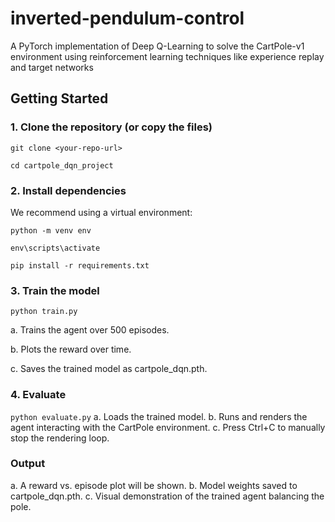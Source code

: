 # inverted-pendulum-control
A PyTorch implementation of Deep Q-Learning to solve the CartPole-v1 environment using reinforcement learning techniques like experience replay and target networks
## Getting Started
### 1. Clone the repository (or copy the files)
`git clone <your-repo-url>`

`cd cartpole_dqn_project`
### 2. Install dependencies
We recommend using a virtual environment:

`python -m venv env`

`env\scripts\activate`

`pip install -r requirements.txt`
### 3. Train the model
`python train.py`

a. Trains the agent over 500 episodes.

b. Plots the reward over time.

c. Saves the trained model as cartpole_dqn.pth.

### 4. Evaluate
`python evaluate.py`
a. Loads the trained model.
b. Runs and renders the agent interacting with the CartPole environment.
c. Press Ctrl+C to manually stop the rendering loop.

### Output
a. A reward vs. episode plot will be shown.
b. Model weights saved to cartpole_dqn.pth.
c. Visual demonstration of the trained agent balancing the pole.

